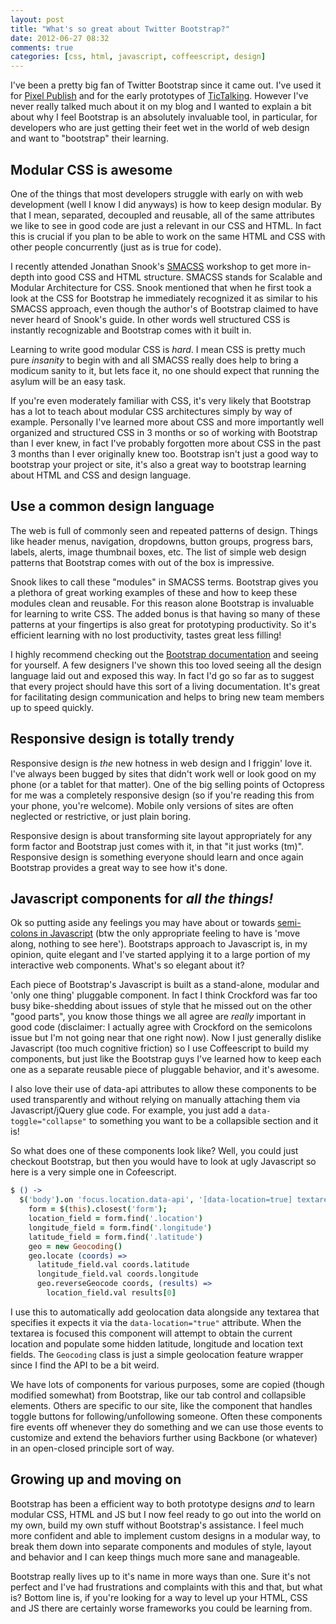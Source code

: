 ```yaml
---
layout: post
title: "What's so great about Twitter Bootstrap?"
date: 2012-06-27 08:32
comments: true
categories: [css, html, javascript, coffeescript, design]
---
```


I've been a pretty big fan of Twitter Bootstrap since it came out. I've used it
for [Pixel Publish](http://pixelpublish.com) and for the early prototypes of
[TicTalking](http://tictalking.com). However I've never really talked much
about it on my blog and I wanted to explain a bit about why I feel Bootstrap is
an absolutely invaluable tool, in particular, for developers who are just
getting their feet wet in the world of web design and want to "bootstrap" their
learning.

<!--more-->

## Modular CSS is awesome

One of the things that most developers struggle with early on with web
development (well I know I did anyways) is how to keep design modular. By that
I mean, separated, decoupled and reusable, all of the same attributes we like
to see in good code are just a relevant in our CSS and  HTML. In fact this is
crucial if you plan to be able to work on the same HTML and CSS with other
people concurrently (just as is true for code).

I recently attended Jonathan Snook's [SMACSS](http://smacss.com) workshop to
get more in-depth into good CSS and HTML structure. SMACSS stands for Scalable
and Modular Architecture for CSS. Snook mentioned that when he first took a
look at the CSS for Bootstrap he immediately recognized it as similar to his
SMACSS approach, even though the author's of Bootstrap claimed to have never
heard of Snook's guide. In other words well structured CSS is instantly
recognizable and Bootstrap comes with it built in.

Learning to write good modular CSS is *hard*. I mean CSS is pretty much pure
*insanity* to begin with and all SMACSS really does help to bring a modicum
sanity to it, but lets face it, no one should expect that running the asylum
will be an easy task. 

If you're even moderately familiar with CSS, it's very likely that Bootstrap
has a lot to teach about modular CSS architectures simply by way of example.
Personally I've learned more about CSS and more importantly well organized and
structured CSS in 3 months or so of working with Bootstrap than I ever knew, in
fact I've probably forgotten more about CSS in the past 3 months than I ever
originally knew too. Bootstrap isn't just a good way to bootstrap your project
or site, it's also a great way to bootstrap learning about HTML and CSS and
design language.

## Use a common design language

The web is full of commonly seen and repeated patterns of design. Things like
header menus, navigation, dropdowns, button groups, progress bars, labels,
alerts, image thumbnail boxes, etc. The list of simple web design patterns that
Bootstrap comes with out of the box is impressive. 

Snook likes to call these "modules" in SMACSS terms. Bootstrap gives you a
plethora of great working examples of these and how to keep these modules clean
and reusable. For this reason alone Bootstrap is invaluable for learning to
write CSS. The added bonus is that having so many of these patterns at your
fingertips is also great for prototyping productivity. So it's efficient learning
with no lost productivity, tastes great less filling!

I highly recommend checking out the [Bootstrap documentation](http://twitter.github.com/bootstrap) and seeing for yourself. A
few designers I've shown this too loved seeing all the design language laid out
and exposed this way. In fact I'd go so far as to suggest that every project
should have this sort of a living documentation. It's great for facilitating
design communication and helps to bring new team members up to speed quickly.

## Responsive design is totally trendy

Responsive design is *the* new hotness in web design and I friggin' love it.
I've always been bugged by sites that didn't work well or look good on my phone
(or a tablet for that matter). One of the big selling points of Octopress for
me was a completely responsive design (so if you're reading this from your
phone, you're welcome).  Mobile only versions of sites are often neglected or
restrictive, or just plain boring. 

Responsive design is about transforming site layout appropriately for any form
factor and Bootstrap just comes with it, in that "it just works (tm)".
Responsive design is something everyone should learn and once again Bootstrap
provides a great way to see how it's done.

## Javascript components for *all the things!*

Ok so putting aside any feelings you may have about or towards [semi-colons in Javascript](https://github.com/twitter/bootstrap/issues/3057) (btw the only
appropriate feeling to have is 'move along, nothing to see here'). Bootstraps
approach to Javascript is, in my opinion, quite elegant and I've started
applying it to a large portion of my interactive web components. What's so
elegant about it?

Each piece of Bootstrap's Javascript is built as a stand-alone, modular and
'only one thing' pluggable component. In fact I think Crockford was far too
busy bike-shedding about issues of style that he missed out on the other "good
parts", you know those things we all agree are *really* important in good code
(disclaimer: I actually agree with Crockford on the semicolons issue but I'm
not going near that one right now). Now I just generally dislike Javascript
(too much cognitive friction) so I use Coffeescript to build my components, but
just like the Bootstrap guys I've learned how to keep each one as a separate
reusable piece of pluggable behavior, and it's awesome.

I also love their use of data-api attributes to allow these components to be
used transparently and without relying on manually attaching them via
Javascript/jQuery glue code. For example, you just add a
`data-toggle="collapse"` to something you want to be a collapsible section and
it is!

So what does one of these components look like? Well, you could just checkout
Bootstrap, but then you would have to look at ugly Javascript so here is a very
simple one in Cofeescript.

```coffeescript
$ () ->
  $('body').on 'focus.location.data-api', '[data-location=true] textarea', (e) ->
    form = $(this).closest('form');
    location_field = form.find('.location')
    longitude_field = form.find('.longitude')
    latitude_field = form.find('.latitude')
    geo = new Geocoding()
    geo.locate (coords) =>
      latitude_field.val coords.latitude
      longitude_field.val coords.longitude
      geo.reverseGeocode coords, (results) =>
        location_field.val results[0]
```

I use this to automatically add geolocation data alongside any textarea that
specifies it expects it via the `data-location="true"` attribute. When the
textarea is focused this component will attempt to obtain the current location
and populate some hidden latitude, longitude and location text fields. The
`Geocoding` class is just a simple geolocation feature wrapper since I find the
API to be a bit weird.

We have lots of components for various purposes, some are copied (though
modified somewhat) from Bootstrap, like our tab control and collapsible
elements. Others are specific to our site, like the component that handles
toggle buttons for following/unfollowing someone. Often these components fire
events off whenever they do something and we can use those events to customize
and extend the behaviors further using Backbone (or whatever) in an open-closed
principle sort of way.

## Growing up and moving on

Bootstrap has been a efficient way to both prototype designs *and* to learn
modular CSS, HTML and JS but I now feel ready to go out into the world on my
own, build my own stuff without Bootstrap's assistance. I feel much more
confident and able to implement custom designs in a modular way, to break them
down into separate components and modules of style, layout and behavior and
I can keep things much more sane and manageable.

Bootstrap really lives up to it's name in more ways than one. Sure it's not
perfect and I've had frustrations and complaints with this and that, but what is?
Bottom line is, if you're looking for a way to level up your HTML, CSS and JS
there are certainly worse frameworks you could be learning from.
